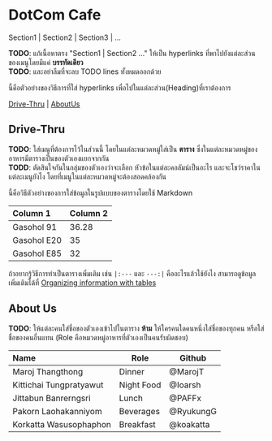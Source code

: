 # DotCom Cafe

Section1 | Section2 | Section3 | ...
 
**TODO**: แก้เนื้อหาตรง "Section1 | Section2 ..." ให้เป็น hyperlinks ที่พาไปยังแต่ละส่วนของเมนูโดยมีแค่ **บรรทัดเดียว**   
**TODO**: และอย่าลืมที่จะลบ TODO lines ทั้งหมดออกด้วย  

นี้คือตัวอย่างของวิธีการที่ใส่ hyperlinks เพื่อไปในแต่ละส่วน(Heading)ที่เราต้องการ  

[Drive-Thru](#Drive-Thru) | [AboutUs](#About-us)

## Drive-Thru
 
**TODO**: ใส่เมนูที่ต้องการไว้ในส่วนนี้ โดยในแต่ละหมวดหมู่ใส่เป็น **ตาราง** ซึ่งในแต่ละหมวดหมู่ของอาหารมีตารางเป็นของตัวเองแยกจากกัน  
**TODD**: ตัดสินใจกันในกลุ่มของตัวเองว่าจะเลือก หัวข้อในแต่ละคอลัมน์เป็นอะไร และจะโชว์ราคาในแต่ละเมนูยังไง โดยที่เมนูในแต่ละหมวดหมู่จะต้องสอดคล้องกัน  

นี้คือวิธีตัวอย่างของการใส่ข้อมูลในรูปแบบของตารางโดยใช้ Markdown  

| Column 1                 | Column 2 |
|:-------------------------|----------|
| Gasohol 91               | 36.28    |
| Gasohol E20              | 35       |
| Gasohol E85              | 32       |

ถ้าอยากรู้วิธีการทำเป็นตารางเพิ่มเติม เช่น `|:---` และ `---:|` คืออะไรแล้วใช้ยังไง สามารถดูข้อมูลเพิ่มเติมได้ที่ [Organizing information with tables](https://docs.github.com/en/get-started/writing-on-github/working-with-advanced-formatting/organizing-information-with-tables)   

## About Us
  
**TODO**: ให้แต่ละคนใส่ชื่อของตัวเองเข้าไปในตาราง **ห้าม** ให้ใครคนใดคนหนึ่งใส่ชื่อของทุกคน หรือใส่ชื่อของคนอื่นแทน (Role คือหมวดหมู่อาหารที่ตัวเองเป็นคนรับผิดชอบ)

| Name      | Role      | Github          |
|:----------|-----------|-----------------|
| Maroj Thangthong | Dinner | @MarojT |
| Kittichai Tungpratyawut | Night Food | @Ioarsh |
| Jittabun Banrerngsri | Lunch | @PAFFx |
| Pakorn Laohakanniyom | Beverages | @RyukungG |
| Korkatta Wasusophaphon | Breakfast | @koakatta |

